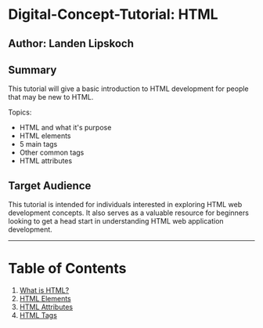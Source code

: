 # Digital-Concept-Tutorial: HTML

## Author: Landen Lipskoch
## Summary
This tutorial will give a basic introduction to HTML development for people that may be new to HTML.

Topics:
- HTML and what it's purpose
- HTML elements
- 5 main tags
- Other common tags
- HTML attributes

## Target Audience
This tutorial is intended for individuals interested in exploring HTML web development concepts. It also serves as a valuable resource for beginners looking to get a head start in understanding HTML web application development.

--- 
# Table of Contents

1. [What is HTML?](html_intro.md)
2. [HTML Elements](html_elements.md)
3. [HTML Attributes](html_attributes.md)
4. [HTML Tags](tags.md)
